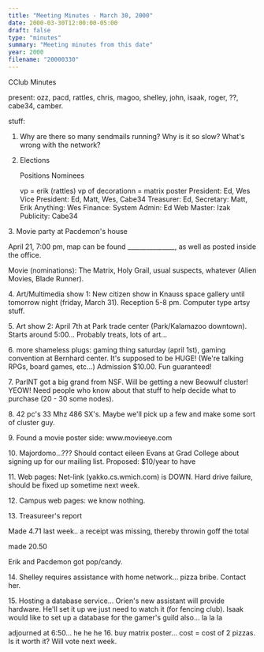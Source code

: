 ```yaml
---
title: "Meeting Minutes - March 30, 2000"
date: 2000-03-30T12:00:00-05:00
draft: false
type: "minutes"
summary: "Meeting minutes from this date"
year: 2000
filename: "20000330"
---
```


CClub Minutes </p><p>
present: ozz, pacd, rattles, chris, magoo, shelley, john, isaak, roger, ??, cabe34, camber. </p><p>
stuff: </p><p>
1. Why are there so many sendmails running?  Why is it so slow?  What's wrong with the network? </p><p>
2. Elections </p><p>
   Positions           Nominees </p><p>
vp = erik (rattles) vp of decorationn = matrix poster      President:       Ed, Wes         Vice President:  Ed, Matt, Wes, Cabe34         Treasurer:       Ed,         Secretary:       Matt, Erik         Anything:        Wes         Finance:         System Admin:    Ed         Web Master:      Izak         Publicity:       Cabe34 </p><p>
</p><p>
3. Movie party at Pacdemon's house  </p><p>
   April 21, 7:00 pm, map can be found _______________, as well as posted inside the office. </p><p>
   Movie (nominations): The Matrix, Holy Grail, usual suspects, whatever (Alien Movies, Blade Runner).   </p><p>
4. Art/Multimedia show 1: New citizen show in Knauss space gallery until tomorrow night (friday, March 31).  Reception 5-8 pm.  Computer type artsy stuff. </p><p>
5. Art show 2: April 7th at Park trade center (Park/Kalamazoo downtown).  Starts around 5:00...  Probably treats, lots of art...  </p><p>
6. more shameless plugs: gaming thing saturday (april 1st), gaming convention at Bernhard center.  It's supposed to be HUGE!  (We're talking RPGs, board games, etc...)  Admission $10.00.  Fun guaranteed! </p><p>
7. ParINT got a big grand from NSF.  Will be getting a new Beowulf cluster! YEOW!  Need people who know about that stuff to help decide what to purchase (20 - 30 some nodes).   </p><p>
8. 42 pc's 33 Mhz 486 SX's.  Maybe we'll pick up a few and make some sort of cluster guy.   </p><p>
9. Found a movie poster side: www.movieeye.com </p><p>
</p><p>
10. Majordomo...??? Should contact eileen Evans at Grad College about signing up for our mailing list.  Proposed: $10/year to have  </p><p>
11. Web pages: Net-link (yakko.cs.wmich.com) is DOWN.  Hard drive failure, should be fixed up sometime next week. </p><p>
12. Campus web pages: we know nothing.   </p><p>
13. Treasureer's report </p><p>
Made 4.71 last week.. a receipt was missing, thereby throwin goff the total </p><p>
made 20.50 </p><p>
Erik and Pacdemon got pop/candy.  </p><p>
14. Shelley requires assistance with home network... pizza bribe.  Contact her. </p><p>
15. Hosting a database service...  Orien's new assistant will provide hardware.  He'll set it up we just need to watch it (for fencing club).  Isaak would like to set up a database for the gamer's guild also...  la la la </p><p>
adjourned at 6:50... he he he   16. buy matrix poster... cost = cost of 2 pizzas.  Is it worth it?  Will vote next week.  </p><p>
</p><p>
</p><p>
</p><p>
  </p>

